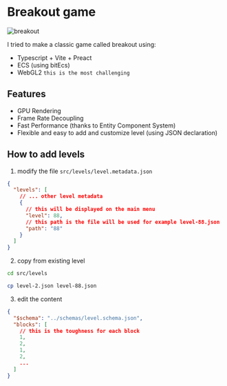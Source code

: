 # Breakout game

![breakout](https://user-images.githubusercontent.com/110075636/231368425-49e03537-8797-4d95-a85f-533148311660.png)

I tried to make a classic game called breakout using:

- Typescript + Vite + Preact
- ECS (using bitEcs)
- WebGL2 `this is the most challenging`

## Features

- GPU Rendering
- Frame Rate Decoupling
- Fast Performance (thanks to Entity Component System)
- Flexible and easy to add and customize level (using JSON declaration)


## How to add levels

1. modify the file `src/levels/level.metadata.json`

```json
{
  "levels": [
    // ... other level metadata
    {
      // this will be displayed on the main menu
      "level": 88,
      // this path is the file will be used for example level-88.json
      "path": "88"
    }
  ]
}
```

2. copy from existing level

```bash
cd src/levels

cp level-2.json level-88.json
```

3. edit the content
```json
{
  "$schema": "../schemas/level.schema.json",
  "blocks": [
    // this is the toughness for each block
    1,
    2,
    1,
    2,
    ...
  ]
}
```